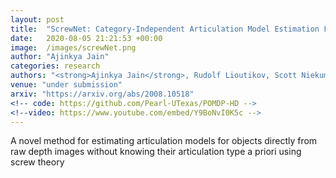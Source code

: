 ```yaml
---
layout: post
title:  "ScrewNet: Category-Independent Articulation Model Estimation From Depth Images Using Screw Theory"
date:   2020-08-05 21:21:53 +00:00
image:  /images/screwNet.png
author: "Ajinkya Jain"
categories: research
authors: "<strong>Ajinkya Jain</strong>, Rudolf Lioutikov, Scott Niekum"
venue: "under submission"
arxiv: "https://arxiv.org/abs/2008.10518"
<!-- code: https://github.com/Pearl-UTexas/POMDP-HD -->
<!--video: https://www.youtube.com/embed/Y9BoNvI0K5c -->
---
```

A novel method for estimating articulation models for objects directly from raw depth images without knowing their articulation type a priori using screw theory